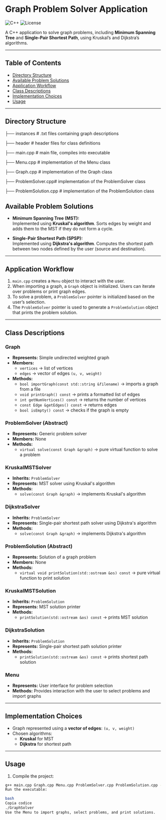 # Graph Problem Solver Application

![C++](https://img.shields.io/badge/language-C++-blue) ![License](https://img.shields.io/badge/license-MIT-green)

A C++ application to solve graph problems, including **Minimum Spanning Tree** and **Single-Pair Shortest Path**, using Kruskal’s and Dijkstra’s algorithms.

---

## Table of Contents

- [Directory Structure](#directory-structure)  
- [Available Problem Solutions](#available-problem-solutions)  
- [Application Workflow](#application-workflow)  
- [Class Descriptions](#class-descriptions)  
- [Implementation Choices](#implementation-choices)  
- [Usage](#usage)  

---

## Directory Structure

├── instances # .txt files containing graph descriptions

├── header # header files for class definitions

├── main.cpp # main file, compiles into executable

├── Menu.cpp # implementation of the Menu class

├── Graph.cpp # implementation of the Graph class

├── ProblemSolver.cpp# implementation of the ProblemSolver class

├── ProblemSolution.cpp # implementation of the ProblemSolution class


## Available Problem Solutions

- **Minimum Spanning Tree (MST):**  
  Implemented using **Kruskal's algorithm**. Sorts edges by weight and adds them to the MST if they do not form a cycle.  

- **Single-Pair Shortest Path (SPSP):**  
  Implemented using **Dijkstra's algorithm**. Computes the shortest path between two nodes defined by the user (source and destination).  

---

## Application Workflow

1. `main.cpp` creates a `Menu` object to interact with the user.  
2. When importing a graph, a `Graph` object is initialized. Users can iterate over problems or print graph edges.  
3. To solve a problem, a `ProblemSolver` pointer is initialized based on the user’s selection.  
4. The `ProblemSolver` pointer is used to generate a `ProblemSolution` object that prints the problem solution.  

---

## Class Descriptions

### Graph

- **Represents:** Simple undirected weighted graph  
- **Members:**  
  - `vertices` → list of vertices  
  - `edges` → vector of edges `(u, v, weight)`  
- **Methods:**  
  - `bool importGraph(const std::string &filename)` → imports a graph from a file  
  - `void printGraph() const` → prints a formatted list of edges  
  - `int getNumVertices() const` → returns the number of vertices  
  - `const Edge &getEdges() const` → returns edges  
  - `bool isEmpty() const` → checks if the graph is empty  

### ProblemSolver (Abstract)

- **Represents:** Generic problem solver  
- **Members:** None  
- **Methods:**  
  - `virtual solve(const Graph &graph)` → pure virtual function to solve a problem  

### KruskalMSTSolver

- **Inherits:** `ProblemSolver`  
- **Represents:** MST solver using Kruskal's algorithm  
- **Methods:**  
  - `solve(const Graph &graph)` → implements Kruskal's algorithm  

### DijkstraSolver

- **Inherits:** `ProblemSolver`  
- **Represents:** Single-pair shortest path solver using Dijkstra's algorithm  
- **Methods:**  
  - `solve(const Graph &graph)` → implements Dijkstra's algorithm  

### ProblemSolution (Abstract)

- **Represents:** Solution of a graph problem  
- **Members:** None  
- **Methods:**  
  - `virtual void printSolution(std::ostream &os) const` → pure virtual function to print solution  

### KruskalMSTSolution

- **Inherits:** `ProblemSolution`  
- **Represents:** MST solution printer  
- **Methods:**  
  - `printSolution(std::ostream &os) const` → prints MST solution  

### DijkstraSolution

- **Inherits:** `ProblemSolution`  
- **Represents:** Single-pair shortest path solution printer  
- **Methods:**  
  - `printSolution(std::ostream &os) const` → prints shortest path solution  

### Menu

- **Represents:** User interface for problem selection  
- **Methods:** Provides interaction with the user to select problems and import graphs  

---

## Implementation Choices

- Graph represented using a **vector of edges**: `(u, v, weight)`  
- Chosen algorithms:  
  - **Kruskal** for MST  
  - **Dijkstra** for shortest path  

---

## Usage

1. Compile the project:

```bash
g++ main.cpp Graph.cpp Menu.cpp ProblemSolver.cpp ProblemSolution.cpp -o GraphSolver
Run the executable:

bash
Copia codice
./GraphSolver
Use the Menu to import graphs, select problems, and print solutions.
